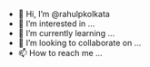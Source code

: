- 👋 Hi, I’m @rahulpkolkata
- 👀 I’m interested in ...
- 🌱 I’m currently learning ...
- 💞️ I’m looking to collaborate on ...
- 📫 How to reach me ...

<!---
rahulpkolkata/rahulpkolkata is a ✨ special ✨ repository because its `README.md` (this file) appears on your GitHub profile.
You can click the Preview link to take a look at your changes.
--->
